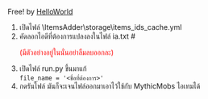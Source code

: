 Free! by <a href="https://www.facebook.com/HelloWorldCH">HelloWorld</a>


1. เปิดไฟล์ \ItemsAdder\storage\items_ids_cache.yml
2. คัดลอกไอดีที่ต้องการแปลงลงในไฟล์ ia.txt # <p style="color:#ff0000">(มีตัวอย่างอยู่ในนั่นอย่าลืมลบออกละ)</p>
3. เปิดไฟล์ run.py ขึ้นมาแก้ <br>
    `file_name = '<ชื่อที่ต้องการ>'`
4. กดรันไฟล์ มันก็จะเจนไฟล์ออกมาเอาไว้ใช้กับ MythicMobs ไอเทมได้

